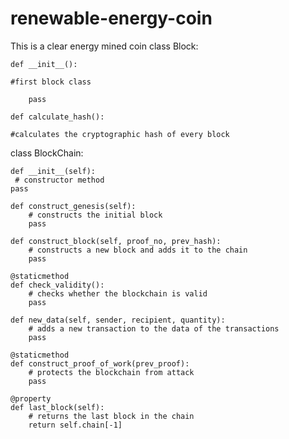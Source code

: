 # renewable-energy-coin
This is a clear energy mined coin 
class Block:

    def __init__():

    #first block class

        pass
    
    def calculate_hash():
    
    #calculates the cryptographic hash of every block
        
    
class BlockChain:
    
    def __init__(self):
     # constructor method
    pass
    
    def construct_genesis(self):
        # constructs the initial block
        pass

    def construct_block(self, proof_no, prev_hash):
        # constructs a new block and adds it to the chain
        pass

    @staticmethod
    def check_validity():
        # checks whether the blockchain is valid
        pass

    def new_data(self, sender, recipient, quantity):
        # adds a new transaction to the data of the transactions
        pass

    @staticmethod
    def construct_proof_of_work(prev_proof):
        # protects the blockchain from attack
        pass
   
    @property
    def last_block(self):
        # returns the last block in the chain
        return self.chain[-1]
